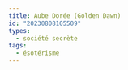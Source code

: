 ```yaml
---
title: Aube Dorée (Golden Dawn)
id: "20230808105509"
types:
  - société secrète
tags:
  - ésotérisme
---
```



